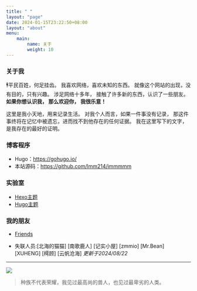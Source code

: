 ```yaml
---
title: " "
layout: "page"
date: 2024-01-15T23:22:50+08:00
layout: "about"
menu:
    main:
        name: 关于
        weight: 10
---
```


### 关于我

🕴平民百姓，何足挂齿。
我喜欢网络，喜欢未知的东西。
就像这个网站的出现，没有目的，只有兴趣。
涉足网络十多年， 接触了许多新的东西，认识了一些朋友。
**如果你想认识我， 那么欢迎你， 我很乐意！**

<!--more-->

这里是我小天地，用来记录生活。
对我个人而言，如果一件事没有记录，
那这件事终将在记忆中被遗忘，进而找不到他存在的任何证据。
我在这里写下的文字，是我存在的最好的证明。


### 博客程序

- Hugo：<https://gohugo.io/>
- 本站源码：<https://github.com/lmm214/immmmm>


### 实验室

- [Hexo主题](https://blog.4op.top/)                                        
- [Hugo主题](https://agitated-cori-07c4e8.netlify.app/) 

### 我的朋友

- [Friends](https://acbx.eu.org/friends/) 

- 失联人员:[北海的猫猫] [南歌鹿人] [记实小屋] [zmmio] [Mr.Bean] [XUHENG] [樗顾] [云帆沧海] 
                                                                     *更新于2024/08/22*

--- 

![](https://img.010316.xyz/usr/uploads/2019/03/waiting.jpg)

> 种族不代表荣耀，我见过最高尚的兽人，也见过最卑劣的人类。

 